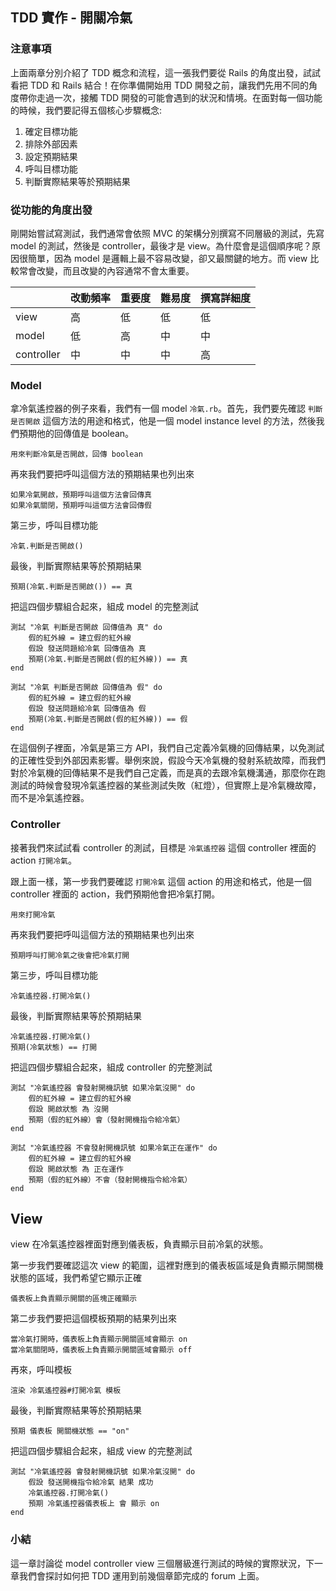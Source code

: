 ## TDD 實作 - 開關冷氣

### 注意事項
上面兩章分別介紹了 TDD 概念和流程，這一張我們要從 Rails 的角度出發，試試看把 TDD 和 Rails 結合！在你準備開始用 TDD 開發之前，讓我們先用不同的角度帶你走過一次，接觸 TDD 開發的可能會遇到的狀況和情境。在面對每一個功能的時候，我們要記得五個核心步驟概念:

1. 確定目標功能
2. 排除外部因素
3. 設定預期結果
4. 呼叫目標功能
5. 判斷實際結果等於預期結果

### 從功能的角度出發

剛開始嘗試寫測試，我們通常會依照 MVC 的架構分別撰寫不同層級的測試，先寫 model 的測試，然後是 controller，最後才是 view。為什麼會是這個順序呢？原因很簡單，因為 model 是邏輯上最不容易改變，卻又最關鍵的地方。而 view 比較常會改變，而且改變的內容通常不會太重要。

|          |  改動頻率  |  重要度  |  難易度   |  撰寫詳細度 |
|----------|----------|----------|----------|-----------|
|view      |    高    |    低    |    低     |    低     |
|model     |    低    |    高    |    中     |    中     |
|controller|    中    |    中    |    中     |    高     |

### Model

拿冷氣遙控器的例子來看，我們有一個 model `冷氣.rb`。首先，我們要先確認 `判斷是否開啟` 這個方法的用途和格式，他是一個 model instance level 的方法，然後我們預期他的回傳值是 boolean。

```
用來判斷冷氣是否開啟，回傳 boolean
```

再來我們要把呼叫這個方法的預期結果也列出來

```
如果冷氣開啟，預期呼叫這個方法會回傳真
如果冷氣關閉，預期呼叫這個方法會回傳假
```

第三步，呼叫目標功能

```
冷氣.判斷是否開啟()
```

最後，判斷實際結果等於預期結果

```
預期(冷氣.判斷是否開啟()) == 真
```

把這四個步驟組合起來，組成 model 的完整測試

```
測試 "冷氣 判斷是否開啟 回傳值為 真" do
	假的紅外線 = 建立假的紅外線
	假設 發送問題給冷氣 回傳值為 真
	預期(冷氣.判斷是否開啟(假的紅外線)) == 真
end

測試 "冷氣 判斷是否開啟 回傳值為 假" do
	假的紅外線 = 建立假的紅外線
	假設 發送問題給冷氣 回傳值為 假
	預期(冷氣.判斷是否開啟(假的紅外線)) == 假
end
```

在這個例子裡面，冷氣是第三方 API，我們自己定義冷氣機的回傳結果，以免測試的正確性受到外部因素影響。舉例來說，假設今天冷氣機的發射系統故障，而我們對於冷氣機的回傳結果不是我們自己定義，而是真的去跟冷氣機溝通，那麼你在跑測試的時候會發現冷氣遙控器的某些測試失敗（紅燈），但實際上是冷氣機故障，而不是冷氣遙控器。

### Controller

接著我們來試試看 controller 的測試，目標是 `冷氣遙控器` 這個 controller 裡面的 action `打開冷氣`。

跟上面一樣，第一步我們要確認 `打開冷氣` 這個 action 的用途和格式，他是一個 controller 裡面的 action，我們預期他會把冷氣打開。

```
用來打開冷氣
```

再來我們要把呼叫這個方法的預期結果也列出來

```
預期呼叫打開冷氣之後會把冷氣打開
```

第三步，呼叫目標功能

```
冷氣遙控器.打開冷氣()
```

最後，判斷實際結果等於預期結果

```
冷氣遙控器.打開冷氣()
預期(冷氣狀態) == 打開
```

把這四個步驟組合起來，組成 controller 的完整測試

```
測試 "冷氣遙控器 會發射開機訊號 如果冷氣沒開" do
	假的紅外線 = 建立假的紅外線
	假設 開啟狀態 為 沒開
	預期（假的紅外線）會（發射開機指令給冷氣）
end

測試 "冷氣遙控器 不會發射開機訊號 如果冷氣正在運作" do
	假的紅外線 = 建立假的紅外線
	假設 開啟狀態 為 正在運作
	預期（假的紅外線）不會（發射開機指令給冷氣）
end
```

## View

view 在冷氣遙控器裡面對應到儀表板，負責顯示目前冷氣的狀態。

第一步我們要確認這次 view 的範圍，這裡對應到的儀表板區域是負責顯示開關機狀態的區域，我們希望它顯示正確

```
儀表板上負責顯示開關的區塊正確顯示
```

第二步我們要把這個模板預期的結果列出來

```
當冷氣打開時，儀表板上負責顯示開關區域會顯示 on
當冷氣關閉時，儀表板上負責顯示開關區域會顯示 off
```

再來，呼叫模板

```
渲染 冷氣遙控器#打開冷氣 模板
```

最後，判斷實際結果等於預期結果

```
預期 儀表板 開關機狀態 == "on"
```

把這四個步驟組合起來，組成 view 的完整測試

```
測試 "冷氣遙控器 會發射開機訊號 如果冷氣沒開" do
	假設 發送開機指令給冷氣 結果 成功
	冷氣遙控器.打開冷氣()
	預期 冷氣遙控器儀表板上 會 顯示 on
end
```

### 小結

這一章討論從 model controller view 三個層級進行測試的時候的實際狀況，下一章我們會探討如何把 TDD 運用到前幾個章節完成的 forum 上面。
